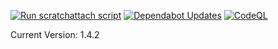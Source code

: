 [![Run scratchattach script](https://github.com/bossOfCode/scratchattach/actions/workflows/action.yml/badge.svg)](https://github.com/bossOfCode/scratchattach/actions/workflows/action.yml) [![Dependabot Updates](https://github.com/bossOfCode/scratchattach/actions/workflows/dependabot/dependabot-updates/badge.svg)](https://github.com/bossOfCode/scratchattach/actions/workflows/dependabot/dependabot-updates) [![CodeQL](https://github.com/bossOfCode/scratchattach/actions/workflows/github-code-scanning/codeql/badge.svg)](https://github.com/bossOfCode/scratchattach/actions/workflows/github-code-scanning/codeql)

Current Version: 1.4.2
